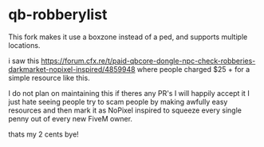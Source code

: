 # qb-robberylist
This fork makes it use a boxzone instead of a ped, and supports multiple locations.

i saw this https://forum.cfx.re/t/paid-qbcore-dongle-npc-check-robberies-darkmarket-nopixel-inspired/4859948 where people charged $25 + for a simple resource like this.

I do not plan on maintaining this if theres any PR's I will happily accept it I just hate seeing people try to scam people by making awfully easy resources and then mark it as NoPixel inspired to squeeze every single penny out of every new FiveM owner.

thats my 2 cents bye!
